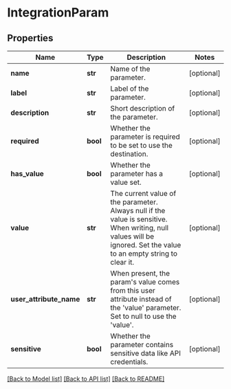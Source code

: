 # IntegrationParam

## Properties
Name | Type | Description | Notes
------------ | ------------- | ------------- | -------------
**name** | **str** | Name of the parameter. | [optional] 
**label** | **str** | Label of the parameter. | [optional] 
**description** | **str** | Short description of the parameter. | [optional] 
**required** | **bool** | Whether the parameter is required to be set to use the destination. | [optional] 
**has_value** | **bool** | Whether the parameter has a value set. | [optional] 
**value** | **str** | The current value of the parameter. Always null if the value is sensitive. When writing, null values will be ignored. Set the value to an empty string to clear it. | [optional] 
**user_attribute_name** | **str** | When present, the param&#39;s value comes from this user attribute instead of the &#39;value&#39; parameter. Set to null to use the &#39;value&#39;. | [optional] 
**sensitive** | **bool** | Whether the parameter contains sensitive data like API credentials. | [optional] 

[[Back to Model list]](../README.md#documentation-for-models) [[Back to API list]](../README.md#documentation-for-api-endpoints) [[Back to README]](../README.md)


